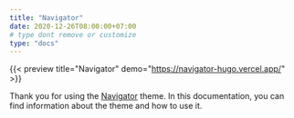 ```yaml
---
title: "Navigator"
date: 2020-12-26T08:00:00+07:00
# type dont remove or customize
type: "docs"
---
```


{{< preview title="Navigator" demo="https://navigator-hugo.vercel.app/" >}}

Thank you for using the [Navigator](https://gethugothemes.com/products/navigator/) theme. In this documentation, you can find information about the theme and how to use it.
